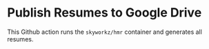 # Publish Resumes to Google Drive

This Github action runs the `skyworkz/hmr` container and generates all resumes.
